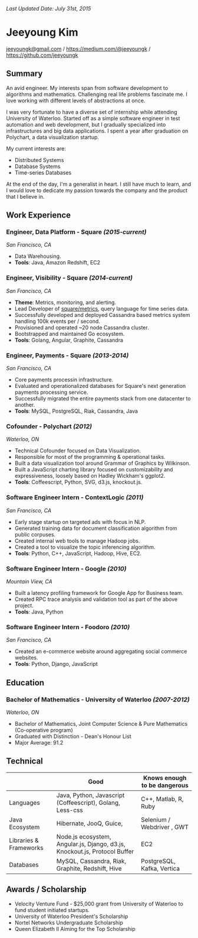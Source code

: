 _Last Updated Date: July 31st, 2015_

Jeeyoung Kim
============

jeeyoungk@gmail.com / https://medium.com/@jeeyoungk / https://github.com/jeeyoungk

Summary
-------

An avid engineer. My interests span from software development to algorithms and mathematics. Challenging real life problems fascinate me. I love working with different levels of abstractions at once.

I was very fortunate to have a diverse set of internship while attending University of Waterloo. Started off as a simple software engineer in test automation and web development, but I gradually specialized into infrastructures and big data applications. I spent a year after graduation on Polychart, a data visualization startup.

My current interests are:

* Distributed Systems
* Database Systems
* Time-series Databases

At the end of the day, I'm a generalist in heart. I still have much to learn, and I would love to dedicate my passion towards the company and the product that I believe in.

Work Experience
---------------

### Engineer, Data Platform - Square _(2015-current)_

_San Francisco, CA_

* Data Warehousing.
* **Tools**: Java, Amazon Redshift, EC2

### Engineer, Visibility - Square _(2014-current)_

_San Francisco, CA_

* **Theme**: Metrics, monitoring, and alerting.
* Lead Developer of [square/metrics](https://github.com/square/metrics), query language for time series data.
* Successfully developed and deployed Cassandra based metrics system handling 100k events per / second.
* Provisioned and operated ~20 node Cassandra cluster.
* Bootstrapped and maintained Go ecosystem.
* **Tools**: Golang, Angular, Graphite, Cassandra

### Engineer, Payments - Square _(2013-2014)_

_San Francisco, CA_

* Core payments processin infrastructure.
* Evaluated and operationalized databases for Square's next generation payments processing service.
* Successfully migrated the entire payments stack from one datacenter to another.
* **Tools**: MySQL, PostgreSQL, Riak, Cassandra, Java

### Cofounder - Polychart _(2012)_

_Waterloo, ON_

* Technical Cofounder focused on Data Visualization.
* Responsible for most of the programming & operational tasks.
* Built a data visualization tool around Grammar of Graphics by Wilkinson.
* Built a JavaScript charting library focused on customizability and expressiveness, loosely based on Hadley Wickham's ggplot2.
* **Tools**: Coffeescript, Python, SVG, d3.js, knockout.js.

### Software Engineer Intern - ContextLogic _(2011)_

_San Francisco, CA_
* Early stage startup on targeted ads with focus in NLP.
* Generated training data for document classification algorithm from public corpuses.
* Created internal web tools to manage Hadoop jobs.
* Created a tool to visualize the topic inferencing algorithm.
* **Tools**: Python, C++, JavaScript, Hadoop, Hive, EC2.

### Software Engineer Intern - Google _(2010)_

_Mountain View, CA_
* Built a latency profiling framework for Google App for Business team.
* Created RPC trace analysis and validation tool as part of the above project.
* **Tools**: Java, Python

### Software Engineer Intern - Foodoro _(2010)_

_San Francisco, CA_
* Created an e-commerce website around aggregating social commerce websites.
* **Tools**: Python, Django, JavaScript

Education
---------

### Bachelor of Mathematics - University of Waterloo _(2007-2012)_

_Waterloo, ON_
* Bachelor of Mathematics, Joint Computer Science & Pure Mathematics (Co-operative program)
* Graduated with Distinction - Dean's Honour List
* Major Average: 91.2

Technical
---------

|           | Good        | Knows enough to be dangerous|
|-----------|-------------|-----------------------------|
| Languages | Java, Python, Javascript (Coffeescript), Golang, Less-css | C++, Matlab, R, Ruby |
| Java Ecosystem | Hibernate, JooQ, Guice, | Selenium / Webdriver , GWT |
| Libraries & Frameworks | Node.js ecosystem, Angular.js, Django, d3.js, Knockout.js, Protocol Buffer |  EC2 |
| Databases | MySQL, Cassandra, Riak, Graphite, Redshift, Hive | PostgreSQL, Kafka, Vertica |


Awards / Scholarship
--------------------

* Velocity Venture Fund - $25,000 grant from University of Waterloo to fund student initiated startups.
* University of Waterloo President's Scholarship
* Nortel Networks Undergraduate Scholarship
* Queen Elizabeth II Aiming for the Top Scholarship
